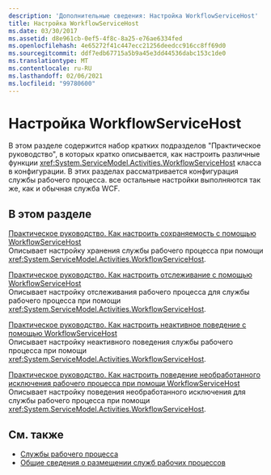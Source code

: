 ```yaml
---
description: 'Дополнительные сведения: Настройка WorkflowServiceHost'
title: Настройка WorkflowServiceHost
ms.date: 03/30/2017
ms.assetid: d8e961cb-0ef5-4f8c-8a25-e76ae6334fed
ms.openlocfilehash: 4e65272f41c447ecc21256deedcc916cc8ff69d0
ms.sourcegitcommit: ddf7edb67715a5b9a45e3dd44536dabc153c1de0
ms.translationtype: MT
ms.contentlocale: ru-RU
ms.lasthandoff: 02/06/2021
ms.locfileid: "99780600"
---
```

# <a name="configuring-workflowservicehost"></a>Настройка WorkflowServiceHost

В этом разделе содержится набор кратких подразделов "Практическое руководство", в которых кратко описывается, как настроить различные функции <xref:System.ServiceModel.Activities.WorkflowServiceHost> класса в конфигурации. В этих разделах рассматривается конфигурация службы рабочего процесса. все остальные настройки выполняются так же, как и обычная служба WCF.  
  
## <a name="in-this-section"></a>В этом разделе  

 [Практическое руководство. Как настроить сохраняемость с помощью WorkflowServiceHost](how-to-configure-persistence-with-workflowservicehost.md)  
 Описывает настройку хранения службы рабочего процесса при помощи <xref:System.ServiceModel.Activities.WorkflowServiceHost>.  
  
 [Практическое руководство. Как настроить отслеживание с помощью WorkflowServiceHost](how-to-configure-tracking-with-workflowservicehost.md)  
 Описывает настройку отслеживания рабочего процесса для службы рабочего процесса при помощи <xref:System.ServiceModel.Activities.WorkflowServiceHost>.  
  
 [Практическое руководство. Как настроить неактивное поведение с помощью WorkflowServiceHost](how-to-configure-idle-behavior-with-workflowservicehost.md)  
 Описывает настройку неактивного поведения службы рабочего процесса при помощи <xref:System.ServiceModel.Activities.WorkflowServiceHost>.  
  
 [Практическое руководство. Как настроить поведение необработанного исключения рабочего процесса при помощи WorkflowServiceHost](config-workflow-unhandled-exception-workflowservicehost.md)  
 Описывает настройку поведения необработанного исключения для службы рабочего процесса при помощи <xref:System.ServiceModel.Activities.WorkflowServiceHost>.  
  
## <a name="see-also"></a>См. также

- [Службы рабочего процесса](workflow-services.md)
- [Общие сведения о размещении служб рабочих процессов](hosting-workflow-services-overview.md)
